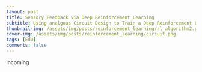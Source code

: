```yaml
---
layout: post
title: Sensory Feedback via Deep Reinforcement Learning
subtitle: Using analgous Circuit Design to Train a Deep Reinforcement Learning Algorithm for Upper Limb Prosthesis
thumbnail-img: /assets/img/posts/reinforcement_learning/rl_algorithm2.png
cover-img: /assets/img/posts/reinforcement_learning/circuit.png
tags: [Edu]
comments: false
---
```

incoming
